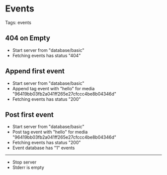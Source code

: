 # Events

Tags: events

## 404 on Empty

* Start server from "database/basic"
* Fetching events has status "404"

## Append first event

* Start server from "database/basic"
* Append tag event with "hello" for media "96419bb03fb2a041ff265e27cfccc4be8b04346d"
* Fetching events has status "200"

## Post first event

* Start server from "database/basic"
* Post tag event with "hello" for media "96419bb03fb2a041ff265e27cfccc4be8b04346d"
* Fetching events has status "200"
* Event database has "1" events

___
* Stop server
* Stderr is empty